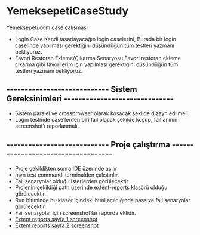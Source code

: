 # YemeksepetiCaseStudy
 Yemeksepeti.com case çalışması

- Login Case
Kendi tasarlayacağın login caselerini, Burada bir login case’inde yapılması gerektiğini
düşündüğün tüm testleri yazmanı bekliyoruz.
- Favori Restoran Ekleme/Çıkarma Senaryosu
Favori restoran ekleme cıkarma gibi favorilerim için yapılması gerektiğini
düşündüğün tüm testleri yazmanı bekliyoruz.
## ---------------------------- Sistem Gereksinimleri ------------------------------
- Sistem paralel ve crossbrowser olarak koşacak şekilde dizayn edilmeli.
- Login testinde case’lerden biri fail olacak şekilde koşup, fail anının screenshot’ı
raporlanmalı.

## ---------------------------- Proje çalıştırma -----------------------------------

- Proje çekildikten sonra IDE üzerinde açılır
- mvn test commandı terminalden çalıştırılır.
- Fail senaryolar olduğu isterlerden görülecektir. 
- Projenin çekildiği path üzerinde extent-reports klasörü olduğu görülecektir. 
- Run bitiminde bu klasör içindeki html açıldığında pass ve fail senaryolar görülecektir.
- Fail senaryolar için screenshot’lar raporda eklidir. 
- [Extent reports sayfa 1 screenshot](https://prnt.sc/1hgfrnh)
- [Extent reports sayfa 2 screenshot](https://prnt.sc/1hggech)